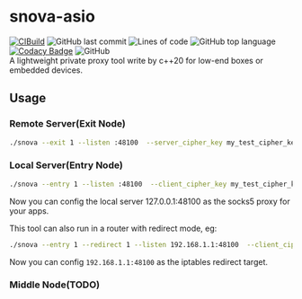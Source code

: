 # snova-asio
[![CIBuild](https://github.com/yinqiwen/snova-asio/actions/workflows/ci.yaml/badge.svg?branch=dev)](https://github.com/yinqiwen/snova-asio/actions/workflows/ci.yaml) ![GitHub last commit](https://img.shields.io/github/last-commit/yinqiwen/snova-asio) ![Lines of code](https://img.shields.io/tokei/lines/github/yinqiwen/snova-asio) ![GitHub top language](https://img.shields.io/github/languages/top/yinqiwen/snova-asio) [![Codacy Badge](https://app.codacy.com/project/badge/Grade/c71b81fecb5e479da6489406bc32894d)](https://www.codacy.com/gh/yinqiwen/snova-asio/dashboard?utm_source=github.com&amp;utm_medium=referral&amp;utm_content=yinqiwen/snova-asio&amp;utm_campaign=Badge_Grade) ![GitHub](https://img.shields.io/github/license/yinqiwen/snova-asio)   
A lightweight private proxy tool write by c++20 for low-end boxes or embedded devices.

## Usage

### Remote Server(Exit Node)
```bash
./snova --exit 1 --listen :48100  --server_cipher_key my_test_cipher_key
```

### Local Server(Entry Node)
```bash
./snova --entry 1 --listen :48100  --client_cipher_key my_test_cipher_key --remote <remote_ip>:<remote_port>
```
Now you can config the local server 127.0.0.1:48100 as the socks5 proxy for your apps.    

This tool can also run in a router with redirect mode, eg:  
```bash
./snova --entry 1 --redirect 1 --listen 192.168.1.1:48100  --client_cipher_key my_test_cipher_key --remote <remote_ip>:<remote_port>
```
Now you can config `192.168.1.1:48100` as the iptables redirect target.

### Middle Node(TODO)



